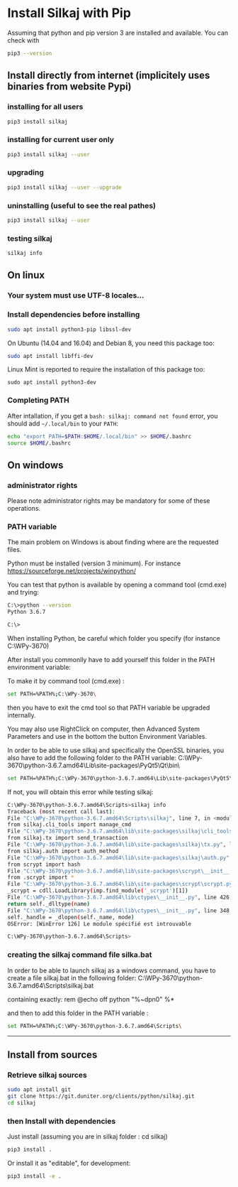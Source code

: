# Install Silkaj with Pip

Assuming that python and pip version 3 are installed and available. You can check with
```bash
pip3 --version
```

## Install directly from internet (implicitely uses binaries from website Pypi)

### installing for all users

```bash
pip3 install silkaj
```

### installing for current user only

```bash
pip3 install silkaj --user
```

### upgrading

```bash
pip3 install silkaj --user --upgrade
```

### uninstalling (useful to see the real pathes)

```bash
pip3 install silkaj --user
```

### testing silkaj

```bash
silkaj info
```

## On linux 

### Your system must use UTF-8 locales...

### Install dependencies before installing

```bash
sudo apt install python3-pip libssl-dev
```

On Ubuntu (14.04 and 16.04) and Debian 8, you need this package too:
```bash
sudo apt install libffi-dev
```

Linux Mint is reported to require the installation of this package too:
```
sudo apt install python3-dev
```

### Completing PATH

After intallation, if you get a `bash: silkaj: command not found` error, you should add `~/.local/bin` to your `PATH`:
```bash
echo "export PATH=$PATH:$HOME/.local/bin" >> $HOME/.bashrc
source $HOME/.bashrc
```

## On windows

### administrator rights
Please note administrator rights may be mandatory for some of these operations.

### PATH variable

The main problem on Windows is about finding where are the requested files.

Python must be installed (version 3 minimum). For instance https://sourceforge.net/projects/winpython/

You can test that python is available by opening a command tool (cmd.exe) and trying:
```bash
C:\>python --version
Python 3.6.7

C:\>
```

When installing Python, be careful which folder you specify (for instance C:\WPy-3670)

After install you commonlly have to add yourself this folder in the PATH environment variable:

To make it by command tool (cmd.exe) :
```bash
set PATH=%PATH%;C:\WPy-3670\
```
then you have to exit the cmd tool so that PATH variable be upgraded internally.

You may also use RightClick on computer, then Advanced System Parameters and use in the bottom the button Environment Variables.

In order to be able to use silkaj and specifically the OpenSSL binaries, you also have to add the following folder to the PATH variable:
C:\WPy-3670\python-3.6.7.amd64\Lib\site-packages\PyQt5\Qt\bin\

```bash
set PATH=%PATH%;C:\WPy-3670\python-3.6.7.amd64\Lib\site-packages\PyQt5\Qt\bin\
```

If not, you will obtain this error while testing silkaj:
```bash
C:\WPy-3670\python-3.6.7.amd64\Scripts>silkaj info
Traceback (most recent call last):
File "C:\WPy-3670\python-3.6.7.amd64\Scripts\silkaj", line 7, in <module>
from silkaj.cli_tools import manage_cmd
File "C:\WPy-3670\python-3.6.7.amd64\lib\site-packages\silkaj\cli_tools.py", line 5, in <module>
from silkaj.tx import send_transaction
File "C:\WPy-3670\python-3.6.7.amd64\lib\site-packages\silkaj\tx.py", line 14, in <module>
from silkaj.auth import auth_method
File "C:\WPy-3670\python-3.6.7.amd64\lib\site-packages\silkaj\auth.py", line 5, in <module>
from scrypt import hash
File "C:\WPy-3670\python-3.6.7.amd64\lib\site-packages\scrypt\__init__.py", line 1, in <module>
from .scrypt import *
File "C:\WPy-3670\python-3.6.7.amd64\lib\site-packages\scrypt\scrypt.py", line 15, in <module>
_scrypt = cdll.LoadLibrary(imp.find_module('_scrypt')[1])
File "C:\WPy-3670\python-3.6.7.amd64\lib\ctypes\__init__.py", line 426, in LoadLibrary
return self._dlltype(name)
File "C:\WPy-3670\python-3.6.7.amd64\lib\ctypes\__init__.py", line 348, in init
self._handle = _dlopen(self._name, mode)
OSError: [WinError 126] Le module spécifié est introuvable

C:\WPy-3670\python-3.6.7.amd64\Scripts>
```

### creating the silkaj command file silka.bat

In order to be able to launch silkaj as a windows command, you have to create a file silkaj.bat in the following folder:
C:\WPy-3670\python-3.6.7.amd64\Scripts\silkaj.bat

containing exactly:
rem @echo off
python "%~dpn0" %*

and then to add this folder in the PATH variable :
```bash
set PATH=%PATH%;C:\WPy-3670\python-3.6.7.amd64\Scripts\
```



---

## Install from sources

### Retrieve silkaj sources
```bash
sudo apt install git
git clone https://git.duniter.org/clients/python/silkaj.git
cd silkaj
```

### then Install with dependencies

Just install (assuming you are in silkaj folder : cd silkaj)
```bash
pip3 install .
```

Or install it as "editable", for development:
```bash
pip3 install -e .
```

